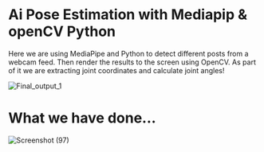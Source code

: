 # Ai Pose Estimation with Mediapip & openCV Python
Here we are using MediaPipe and Python to detect different posts from a webcam feed. 
Then render the results to the screen using OpenCV. 
As part of it we are extracting joint coordinates and calculate joint angles! 


![Final_output_1](https://user-images.githubusercontent.com/68725514/153804124-6315136f-ea28-48e7-9b51-e80bc6580dea.gif)

# What we have done...
![Screenshot (97)](https://user-images.githubusercontent.com/68725514/157215778-5769d8ea-b737-4748-8606-0475ffbbfde1.png)
